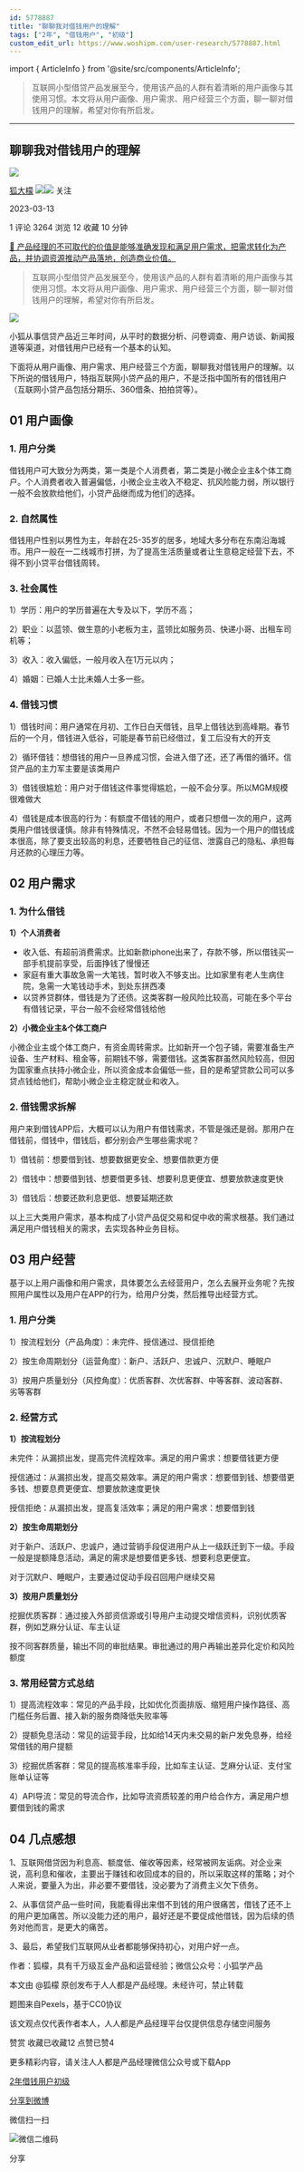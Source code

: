 ```yaml
---
id: 5778887
title: "聊聊我对借钱用户的理解"
tags: ["2年", "借钱用户", "初级"]
custom_edit_url: https://www.woshipm.com/user-research/5778887.html
---
```

import { ArticleInfo } from '@site/src/components/ArticleInfo';

<ArticleInfo
    author="狐大檬"
    authorLink="https://www.woshipm.com/u/141312"
    published="2023-03-13"
    views={3264}
    comments={1}
    collects={12}
/>

> 互联网小型借贷产品发展至今，使用该产品的人群有着清晰的用户画像与其使用习惯。本文将从用户画像、用户需求、用户经营三个方面，聊一聊对借钱用户的理解，希望对你有所启发。

---

## 聊聊我对借钱用户的理解

[![](https://static.woshipm.com/pmapp_avatar_20231128181840_6420.jpeg?imageView2/1/w/72/h/72/q/100)](https://www.woshipm.com/u/141312)

[狐大檬](https://www.woshipm.com/u/141312) ![](https://static.woshipm.com/tag/1121_1@2x.png)![](https://static.woshipm.com/tag/2205_1@2x.png) 关注

2023-03-13

1 评论 3264 浏览 12 收藏 10 分钟

[🔗 产品经理的不可取代的价值是能够准确发现和满足用户需求，把需求转化为产品，并协调资源推动产品落地，创造商业价值。](https://ke.qidianla.com/courses/90pm)

> 互联网小型借贷产品发展至今，使用该产品的人群有着清晰的用户画像与其使用习惯。本文将从用户画像、用户需求、用户经营三个方面，聊一聊对借钱用户的理解，希望对你有所启发。

![](https://image.woshipm.com/wp-files/2023/03/UrDP39DCpd2a5RqqQKWX.png)

小狐从事信贷产品近三年时间，从平时的数据分析、问卷调查、用户访谈、新闻报道等渠道，对借钱用户已经有一个基本的认知。

下面将从用户画像、用户需求、用户经营三个方面，聊聊我对借钱用户的理解。以下所说的借钱用户，特指互联网小贷产品的用户，不是泛指中国所有的借钱用户（互联网小贷产品包括分期乐、360借条、拍拍贷等）。

## 01 用户画像

### 1\. 用户分类

借钱用户可大致分为两类，第一类是个人消费者，第二类是小微企业主&个体工商户。个人消费者收入普遍偏低，小微企业主收入不稳定、抗风险能力弱，所以银行一般不会放款给他们，小贷产品继而成为他们的选择。

### 2\. 自然属性

借钱用户性别以男性为主，年龄在25-35岁的居多，地域大多分布在东南沿海城市。用户一般在一二线城市打拼，为了提高生活质量或者让生意稳定经营下去，不得不到小贷平台借钱周转。

### 3\. 社会属性

1）学历：用户的学历普遍在大专及以下，学历不高；

2）职业：以蓝领、做生意的小老板为主，蓝领比如服务员、快递小哥、出租车司机等；

3）收入：收入偏低，一般月收入在1万元以内；

4）婚姻：已婚人士比未婚人士多一些。

### 4\. 借钱习惯

1）借钱时间：用户通常在月初、工作日白天借钱，且早上借钱达到高峰期。春节后的一个月，借钱进入低谷，可能是春节前已经借过，复工后没有大的开支

2）循环借钱：想借钱的用户一旦养成习惯，会进入借了还，还了再借的循环。信贷产品的主力军主要是该类用户

3）借钱很尴尬：用户对于借钱这件事觉得尴尬，一般不会分享。所以MGM规模很难做大

4）借钱是成本很高的行为：有额度不借钱的用户，或者只想借一次的用户，这两类用户借钱很谨慎。除非有特殊情况，不然不会轻易借钱。因为一个用户的借钱成本很高，除了要支出较高的利息，还要牺牲自己的征信、泄露自己的隐私、承担每月还款的心理压力等。

## 02 用户需求

### 1\. 为什么借钱

**1）个人消费者**

*   收入低、有超前消费需求。比如新款iphone出来了，存款不够，所以借钱买一部手机提前享受，后面挣钱了慢慢还
*   家庭有重大事故急需一大笔钱，暂时收入不够支出。比如家里有老人生病住院，急需一大笔钱动手术，到处东拼西凑
*   以贷养贷群体，借钱是为了还债。这类客群一般风险比较高，可能在多个平台有借钱记录，平台一般不会经常借钱给他

**2）小微企业主&个体工商户**

小微企业主或个体工商户，有资金周转需求。比如新开一个包子铺，需要准备生产设备、生产材料、租金等，前期钱不够，需要借钱。这类客群虽然风险较高，但因为国家重点扶持小微企业，所以资金成本会偏低一些，目的是希望贷款公司可以多贷点钱给他们，帮助小微企业主稳定就业和收入。

### 2\. 借钱需求拆解

用户来到借钱APP后，大概可以认为用户有借钱需求，不管是强还是弱。那用户在借钱前，借钱中，借钱后，都分别会产生哪些需求呢？

1）借钱前：想要借到钱、想要数据更安全、想要借款更方便

2）借钱中：想要借到钱、想要借更多钱、想要利息更便宜、想要放款速度更快

3）借钱后：想要还款利息更低、想要延期还款

以上三大类用户需求，基本构成了小贷产品促交易和促中收的需求根基。我们通过满足用户借钱相关的需求，去实现各种业务目标。

## 03 用户经营

基于以上用户画像和用户需求，具体要怎么去经营用户，怎么去展开业务呢？先按照用户属性以及用户在APP的行为，给用户分类，然后推导出经营方式。

### 1\. 用户分类

1）按流程划分（产品角度）：未完件、授信通过、授信拒绝

2）按生命周期划分（运营角度）：新户、活跃户、忠诚户、沉默户、睡眠户

3）按用户质量划分（风控角度）：优质客群、次优客群、中等客群、波动客群、劣等客群

### 2\. 经营方式

**1）按流程划分**

未完件：从漏损出发，提高完件流程效率。满足的用户需求：想要借钱更方便

授信通过：从漏损出发，提高交易效率。满足的用户需求：想要借到钱、想要借更多钱、想要息费更便宜、想要放款速度更快

授信拒绝：从漏损出发，提高复活效率；满足的用户需求：想要借到钱

**2）按生命周期划分**

对于新户、活跃户、忠诚户，通过营销手段促进用户从上一级跃迁到下一级。手段一般是提额降息活动，满足的需求是想要借更多钱、想要利息更便宜。

对于沉默户、睡眠户，主要通过促动手段召回用户继续交易

**3）按用户质量划分**

挖掘优质客群：通过接入外部资信源或引导用户主动提交增信资料，识别优质客群，例如芝麻分认证、车主认证

按不同客群质量，输出不同的审批结果。审批通过的用户再输出差异化定价和风险额度

### 3\. 常用经营方式总结

1）提高流程效率：常见的产品手段，比如优化页面排版、缩短用户操作路径、高门槛任务后置、接入新的服务商降低失败率等

2）提额免息活动：常见的运营手段，比如给14天内未交易的新户发免息券，给经常借钱的用户提额

3）挖掘优质客群：常见的提高核准率手段，比如车主认证、芝麻分认证、支付宝账单认证等

4）API导流：常见的导流合作，比如导流资质较差的用户给合作方，满足用户想要借到钱的需求

## 04 几点感想

1、互联网借贷因为利息高、额度低、催收等因素，经常被网友诟病。对企业来说，高利息和催收，主要出于赚钱和收回成本的目的，所以采取这样的策略；对个人来说，要量入为出，非必要不要借钱，没必要为了消费主义欠下债务。

2、从事信贷产品一些时间，我能看得出来借不到钱的用户很痛苦，借钱了还不上的用户更加痛苦。所以没能力还的用户，最好还是不要促成他借钱，因为后续的债务对他而言，是更大的痛苦。

3、最后，希望我们互联网从业者都能够保持初心，对用户好一点。

作者：狐檬，具有千万级互金产品和运营经验；微信公众号：小狐学产品

本文由 @狐檬 原创发布于人人都是产品经理。未经许可，禁止转载

题图来自Pexels，基于CC0协议

该文观点仅代表作者本人，人人都是产品经理平台仅提供信息存储空间服务

赞赏 收藏已收藏12 点赞已赞4

更多精彩内容，请关注人人都是产品经理微信公众号或下载App

[2年](https://www.woshipm.com/tag/2%e5%b9%b4)[借钱用户](https://www.woshipm.com/tag/%e5%80%9f%e9%92%b1%e7%94%a8%e6%88%b7)[初级](https://www.woshipm.com/tag/%e5%88%9d%e7%ba%a7)

[分享到微博](https://service.weibo.com/share/share.php?appkey=2775287854&title=聊聊我对借钱用户的理解&url=https://www.woshipm.com/user-research/5778887.html&pic=https://image.woshipm.com/wp-files/2023/03/UrDP39DCpd2a5RqqQKWX.png)

微信扫一扫

![微信二维码](https://api.pwmqr.com/qrcode/create/?url=https://www.woshipm.com/user-research/5778887.html)

分享